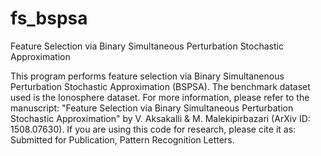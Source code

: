 # fs_bspsa
Feature Selection via Binary Simultaneous Perturbation Stochastic Approximation

This program performs feature selection via
Binary Simultanenous Perturbation Stochastic Approximation (BSPSA).
The benchmark dataset used is the Ionosphere dataset.
For more information, please refer to the manuscript:
"Feature Selection via Binary Simultaneous Perturbation Stochastic Approximation"
by V. Aksakalli & M. Malekipirbazari (ArXiv ID: 1508.07630).
If you are using this code for research, please cite it as: 
Submitted for Publication, Pattern Recognition Letters.
